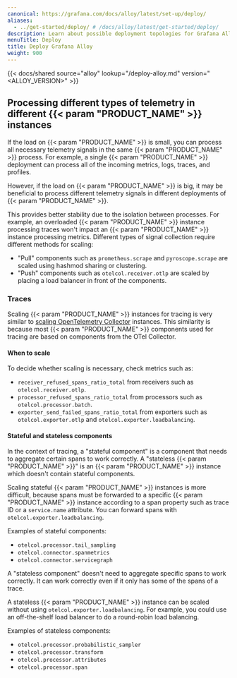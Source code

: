 ```yaml
---
canonical: https://grafana.com/docs/alloy/latest/set-up/deploy/
aliases:
  - ../get-started/deploy/ # /docs/alloy/latest/get-started/deploy/
description: Learn about possible deployment topologies for Grafana Alloy
menuTitle: Deploy
title: Deploy Grafana Alloy
weight: 900
---
```


{{< docs/shared source="alloy" lookup="/deploy-alloy.md" version="<ALLOY_VERSION>" >}}

## Processing different types of telemetry in different {{< param "PRODUCT_NAME" >}} instances

If the load on {{< param "PRODUCT_NAME" >}} is small, you can process all necessary telemetry signals in the same {{< param "PRODUCT_NAME" >}} process.
For example, a single {{< param "PRODUCT_NAME" >}} deployment can process all of the incoming metrics, logs, traces, and profiles.

However, if the load on {{< param "PRODUCT_NAME" >}} is big, it may be beneficial to process different telemetry signals in different deployments of {{< param "PRODUCT_NAME" >}}.

This provides better stability due to the isolation between processes.
For example, an overloaded {{< param "PRODUCT_NAME" >}} instance processing traces won't impact an {{< param "PRODUCT_NAME" >}} instance processing metrics.
Different types of signal collection require different methods for scaling:

* "Pull" components such as `prometheus.scrape` and `pyroscope.scrape` are scaled using hashmod sharing or clustering.
* "Push" components such as `otelcol.receiver.otlp` are scaled by placing a load balancer in front of the components.

### Traces

Scaling {{< param "PRODUCT_NAME" >}} instances for tracing is very similar to [scaling OpenTelemetry Collector][scaling-collector] instances.
This similarity is because most {{< param "PRODUCT_NAME" >}} components used for tracing are based on components from the OTel Collector.

[scaling-collector]: https://opentelemetry.io/docs/collector/scaling/

#### When to scale

To decide whether scaling is necessary, check metrics such as:
* `receiver_refused_spans_ratio_total` from receivers such as `otelcol.receiver.otlp`.
* `processor_refused_spans_ratio_total` from processors such as `otelcol.processor.batch`.
* `exporter_send_failed_spans_ratio_total` from exporters such as `otelcol.exporter.otlp` and `otelcol.exporter.loadbalancing`.

#### Stateful and stateless components

In the context of tracing, a "stateful component" is a component that needs to aggregate certain spans to work correctly.
A "stateless {{< param "PRODUCT_NAME" >}}" is an {{< param "PRODUCT_NAME" >}} instance which doesn't contain stateful components.

Scaling stateful {{< param "PRODUCT_NAME" >}} instances is more difficult, because spans must be forwarded to a specific {{< param "PRODUCT_NAME" >}} instance according to a span property such as trace ID or a `service.name` attribute.
You can forward spans with `otelcol.exporter.loadbalancing`.

Examples of stateful components:

* `otelcol.processor.tail_sampling`
* `otelcol.connector.spanmetrics`
* `otelcol.connector.servicegraph`

<!-- TODO: link to the otelcol.exporter.loadbalancing docs for more info -->

A "stateless component" doesn't need to aggregate specific spans to work correctly.
It can work correctly even if it only has some of the spans of a trace.

A stateless {{< param "PRODUCT_NAME" >}} instance can be scaled without using `otelcol.exporter.loadbalancing`.
For example, you could use an off-the-shelf load balancer to do a round-robin load balancing.

Examples of stateless components:
* `otelcol.processor.probabilistic_sampler`
* `otelcol.processor.transform`
* `otelcol.processor.attributes`
* `otelcol.processor.span`
